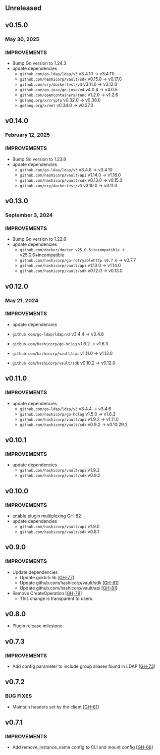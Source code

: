 ## Unreleased

## v0.15.0
### May 30, 2025

### IMPROVEMENTS
* Bump Go version to 1.24.3
* update dependencies
    * `github.com/go-ldap/ldap/v3` v3.4.10 -> v3.4.11\
    * `github.com/hashicorp/vault/sdk` v0.15.0 -> v0.17.0
    * `github.com/ory/dockertest/v3` v3.11.0 -> v3.12.0
    * `github.com/go-jose/go-jose/v4` v4.0.4 -> v4.0.5
    * `github.com/opencontainers/runc` v1.2.0 -> v1.2.6
    * `golang.org/x/crypto` v0.32.0 -> v0.36.0
    * `golang.org/x/net` v0.34.0 -> v0.37.0

## v0.14.0
### February 12, 2025

### IMPROVEMENTS
* Bump Go version to 1.23.6
* update dependencies
  * `github.com/go-ldap/ldap/v3` v3.4.8 -> v3.4.10
  * `github.com/hashicorp/vault/api` v1.14.0 -> v1.16.0
  * `github.com/hashicorp/vault/sdk` v0.13.0 -> v0.15.0
  * `github.com/ory/dockertest/v3` v3.10.0 -> v3.11.0

## v0.13.0
### September 3, 2024

### IMPROVEMENTS
* Bump Go version to 1.22.6
* update dependencies
  * `github.com/docker/docker v25.0.5+incompatible` -> v25.0.6+incompatible
  * `github.com/hashicorp/go-retryablehttp v0.7.6` -> v0.7.7
  * `github.com/hashicorp/vault/api` v1.13.0 -> v1.14.0
  * `github.com/hashicorp/vault/sdk` v0.12.0 -> v0.13.0

## v0.12.0
### May 21, 2024

### IMPROVEMENTS
* update dependencies

* `github.com/go-ldap/ldap/v3` v3.4.4 -> v3.4.8
* `github.com/hashicorp/go-hclog` v1.6.2 -> v1.6.3
* `github.com/hashicorp/vault/api` v1.11.0 -> v1.13.0
* `github.com/hashicorp/vault/sdk` v0.10.2 -> v0.12.0

## v0.11.0

### IMPROVEMENTS
* update dependencies
  * `github.com/go-ldap/ldap/v3` v3.4.4 -> v3.4.6
  * `github.com/hashicorp/go-hclog` v1.5.0 -> v1.6.2
  * `github.com/hashicorp/vault/api` v1.9.2 -> v1.11.0
  * `github.com/hashicorp/vault/sdk` v0.9.2 -> v0.10.29.2

## v0.10.1

### IMPROVEMENTS
* update dependencies
  * `github.com/hashicorp/vault/api` v1.9.2
  * `github.com/hashicorp/vault/sdk` v0.9.2

## v0.10.0

### IMPROVEMENTS

* enable plugin multiplexing [GH-82](https://github.com/hashicorp/vault-plugin-auth-kerberos/pull/82)
* update dependencies
  * `github.com/hashicorp/vault/api` v1.9.0
  * `github.com/hashicorp/vault/sdk` v0.8.1

## v0.9.0

### IMPROVEMENTS

* Update dependencies
  * Update gokbr5 lib [[GH-77](https://github.com/hashicorp/vault-plugin-auth-kerberos/pull/77)]
  * Update github.com/hashicorp/vault/sdk [[GH-81](https://github.com/hashicorp/vault-plugin-auth-kerberos/pull/81)]
  * Update github.com/hashicorp/vault/api [[GH-81](https://github.com/hashicorp/vault-plugin-auth-kerberos/pull/81)]
* Remove CreateOperation [[GH-79](https://github.com/hashicorp/vault-plugin-auth-kerberos/pull/79)]
  * This change is transparent to users.

## v0.8.0

* Plugin release milestone

## v0.7.3

### IMPROVEMENTS

* Add config parameter to include group aliases found in LDAP [[GH-73](https://github.com/hashicorp/vault-plugin-auth-kerberos/pull/73)]

## v0.7.2

### BUG FIXES

* Maintain headers set by the client [[GH-61](https://github.com/hashicorp/vault-plugin-auth-kerberos/pull/61)]

## v0.7.1

### IMPROVEMENTS

* Add remove_instance_name config to CLI and mount config  [[GH-68](https://github.com/hashicorp/vault-plugin-auth-kerberos/pull/68)]

